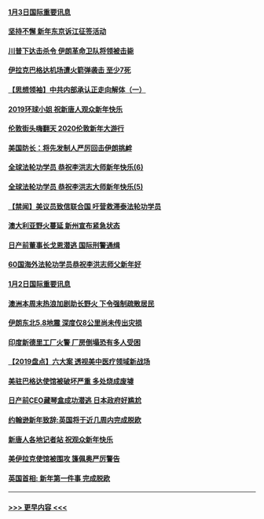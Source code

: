 #### [1月3日国际重要讯息](../pages/prog202/a102744301.md?t=01032155) 
#### [坚持不懈 新年东京诉江征签活动](../pages/prog202/a102744303.md?t=01032155) 
#### [川普下达击杀令 伊朗革命卫队将领被击毙](../pages/prog202/a102741911.md?t=01032155) 
#### [伊拉克巴格达机场遭火箭弹袭击 至少7死](../pages/prog202/a102744115.md?t=01032155) 
#### [【思想领袖】中共内部承认正走向解体（一）](../pages/prog202/a102744097.md?t=01032155) 
#### [2019环球小姐 祝新唐人观众新年快乐](../pages/prog202/a102744043.md?t=01032155) 
#### [伦敦街头嗨翻天 2020伦敦新年大游行](../pages/prog202/a102743925.md?t=01032155) 
#### [美国防长：将先发制人严厉回击伊朗挑衅](../pages/prog202/a102743930.md?t=01032155) 
#### [全球法轮功学员 恭祝李洪志大师新年快乐(6)](../pages/prog202/a102743899.md?t=01032155) 
#### [全球法轮功学员 恭祝李洪志大师新年快乐(5)](../pages/prog202/a102743766.md?t=01032155) 
#### [【禁闻】美议员致信联合国 吁营救滞泰法轮功学员](../pages/prog202/a102743781.md?t=01032155) 
#### [澳大利亚野火蔓延 新州宣布紧急状态](../pages/prog202/a102743681.md?t=01032155) 
#### [日产前董事长戈恩潜逃 国际刑警通缉](../pages/prog202/a102743676.md?t=01032155) 
#### [60国海外法轮功学员恭祝李洪志师父新年好](../pages/prog202/a102743628.md?t=01032155) 
#### [1月2日国际重要讯息](../pages/prog202/a102743488.md?t=01032155) 
#### [澳洲本周末热浪加剧助长野火 下令强制疏散居民](../pages/prog202/a102743421.md?t=01032155) 
#### [伊朗东北5.8地震 深度仅8公里尚未传出灾损](../pages/prog202/a102743396.md?t=01032155) 
#### [印度新德里工厂火警 厂房倒塌恐有多人受困](../pages/prog202/a102743386.md?t=01032155) 
#### [【2019盘点】六大案 透视美中医疗领域新战场](../pages/prog202/a102743227.md?t=01032155) 
#### [美驻巴格达使馆被破坏严重 多处烧成废墟](../pages/prog202/a102743244.md?t=01032155) 
#### [日产前CEO藏琴盒成功潜逃 日本政府好尴尬](../pages/prog202/a102742937.md?t=01032155) 
#### [约翰逊新年致辞:英国将于近几周内完成脱欧](../pages/prog202/a102742956.md?t=01032155) 
#### [新唐人各地记者站 祝观众新年快乐](../pages/prog202/a102742785.md?t=01032155) 
#### [美伊拉克使馆被围攻 篷佩奥严厉警告](../pages/prog202/a102742994.md?t=01032155) 
#### [英国首相: 新年第一件事 完成脱欧](../pages/prog202/a102742907.md?t=01032155) 

----
#### [ >>> 更早内容 <<< ](../indexes/prog202-earlier.md)

